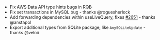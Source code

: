- Fix AWS Data API type hints bugs in RQB
- Fix set transactions in MySQL bug - thanks @roguesherlock
- Add forwarding dependencies within useLiveQuery, fixes [#2651](https://github.com/drizzle-team/drizzle-orm/issues/2651) - thanks @anstapol 
- Export additional types from SQLite package, like `AnySQLiteUpdate` - thanks @veloii